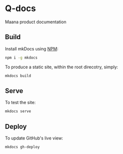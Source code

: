 # Q-docs
Maana product documentation

## Build
Install mkDocs using [NPM]():
```bash
npm i -g mkdocs
```

To produce a static site, within the root direcotry, simply:
```bash
mkdocs build
```

## Serve
To test the site:
```bash
mkdocs serve
```

## Deploy
To update GitHub's live view:
```bash
mkdocs gh-deploy
```
